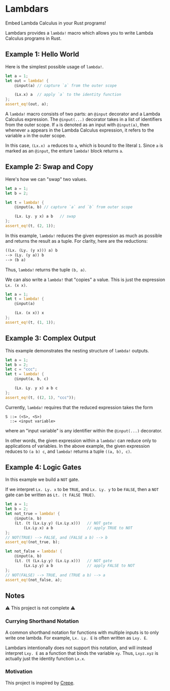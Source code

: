 # Lambdars
Embed Lambda Calculus in your Rust programs!

Lambdars provides a `lambda!` macro which allows you to write Lambda Calculus programs in Rust.

## Example 1: Hello World

Here is the simplest possible usage of `lambda!`.

```rust
let a = 1;
let out = lambda! {
    @input(a) // capture `a` from the outer scope

    (Lx.x) a  // apply `a` to the identity function
};
assert_eq!(out, a);
```

A `lambda!` macro consists of two parts: an `@input` decorator and a Lambda Calculus expression. The `@input(...)` decorator takes in a list of identifiers from the outer scope. If `a` is denoted as an input with `@input(a)`, then whenever `a` appears in the Lambda Calculus expression, it refers to the variable `a` in the outer scope.

In this case, `(Lx.x) a` reduces to `a`, which is bound to the literal `1`. Since `a` is marked as an `@input`, the enture `lambda!` block returns `a`.

## Example 2: Swap and Copy

Here's how we can "swap" two values.

```rust
let a = 1;
let b = 2;

let t = lambda! {
    @input(a, b) // capture `a` and `b` from outer scope

    (Lx. Ly. y x) a b   // swap
};
assert_eq!(t, (2, 1));
```

In this example, `lambda!` reduces the given expression as much as possible and returns the result as a tuple. For clarity, here are the reductions:
```lisp
((Lx. (Ly. (y x))) a) b
--> (Ly. (y a)) b
--> (b a)
```
Thus, `lambda!` returns the tuple `(b, a)`.

We can also write a `lambda!` that "copies" a value. This is just the expression `Lx. (x x)`.

```rust
let a = 1;
let t = lambda! {
    @input(a)

    (Lx. (x x)) x
};
assert_eq!(t, (1, 1));
```

## Example 3: Complex Output

This example demonstrates the nesting structure of `lambda!` outputs.

```rust
let a = 1;
let b = 2;
let c = "ccc";
let t = lambda! {
    @input(a, b, c)

    (Lx. Ly. y x) a b c
};
assert_eq!(t, ((2, 1), "ccc"));
```

Currently, `lambda!` requires that the reduced expression takes the form
```
S ::= (<S>, <S>)
  ::= <input variable>
```
where an "input variable" is any identifier within the `@input(...)` decorator.

In other words, the given expression within a `lambda!` can reduce only to applications of variables. In the above example, the given expression reduces to `(a b) c`, and `lambda!` returns a tuple `((a, b), c)`.

## Example 4: Logic Gates
In this example we build a `NOT` gate.

If we interpret `Lx. Ly. x` to be `TRUE`, and `Lx. Ly. y` to be `FALSE`, then a `NOT` gate can be written as `Lt. (t FALSE TRUE)`.

```rust
let a = 1;
let b = 2;
let not_true = lambda! {
    @input(a, b)
    (Lt. (t (Lx.Ly.y) (Lx.Ly.x)))   // NOT gate
        (Lx.Ly.x) a b               // apply TRUE to NOT
};
// NOT(TRUE) --> FALSE, and (FALSE a b) --> b
assert_eq!(not_true, b);

let not_false = lambda! {
    @input(a, b)
    (Lt. (t (Lx.Ly.y) (Lx.Ly.x)))   // NOT gate
        (Lx.Ly.y) a b               // apply FALSE to NOT
};
// NOT(FALSE) --> TRUE, and (TRUE a b) --> a
assert_eq!(not_false, a);
```

## Notes

⚠️ This project is not complete ⚠️

### Currying Shorthand Notation
A common shorthand notation for functions with multiple inputs is to only write one lambda. For example, `Lx. Ly. E` is often written as `Lxy. E`. 

Lambdars intentionally does not support this notation, and will instead interpret `Lxy. E` as a function that binds the variable `xy`. Thus, `Lxyz.xyz` is actually just the identity function `Lx.x`.

### Motivation

This project is inspired by [Crepe](https://github.com/ekzhang/crepe).
